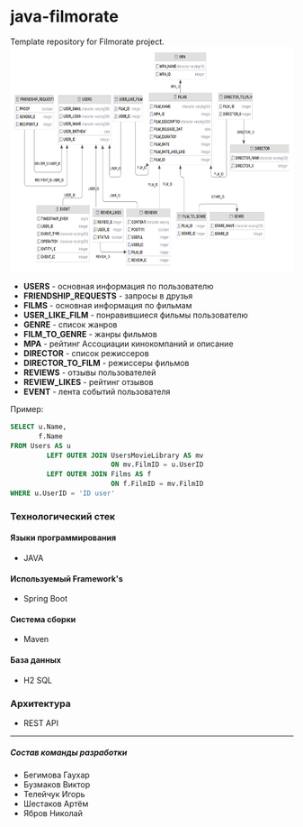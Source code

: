 # java-filmorate

Template repository for Filmorate project.
<img src="resources/diagram.png" object-fit:cover width=100% height=400>

- **USERS** - основная информация по пользователю
- **FRIENDSHIP_REQUESTS** - запросы в друзья
- **FILMS** - основная информация по фильмам
- **USER_LIKE_FILM** - понравившиеся фильмы пользователю
- **GENRE** - список жанров
- **FILM_TO_GENRE** - жанры фильмов
- **MPA** - рейтинг Ассоциации кинокомпаний и описание
- **DIRECTOR** - список режиссеров
- **DIRECTOR_TO_FILM** - режиссеры фильмов
- **REVIEWS** - отзывы пользователей
- **REVIEW_LIKES** - рейтинг отзывов
- **EVENT** - лента событий пользователя

Пример:

```sql
SELECT u.Name,
       f.Name
FROM Users AS u
         LEFT OUTER JOIN UsersMovieLibrary AS mv
                         ON mv.FilmID = u.UserID
         LEFT OUTER JOIN Films AS f
                         ON f.FilmID = mv.FilmID
WHERE u.UserID = 'ID user'
```

### Технологический стек

#### Языки программирования

- JAVA

#### Используемый Framework's

- Spring Boot

#### Система сборки

- Maven

#### База данных

- H2 SQL

### Архитектура

- REST API

____

##### Состав команды разработки

- Бегимова Гаухар
- Бузмаков Виктор
- Телейчук Игорь
- Шестаков Артём
- Ябров Николай 